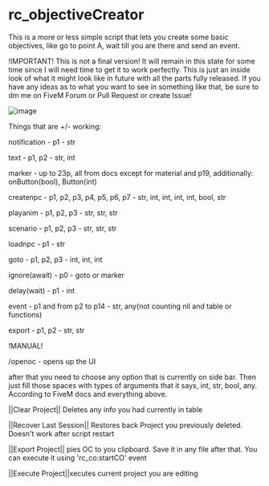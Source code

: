 # rc_objectiveCreator

This is a more or less simple script that lets you create some basic objectives, like go to point A, wait till you are there and send an event.

!IMPORTANT!
This is not a final version! It will remain in this state for some time since I will need time to get it to work perfectly. This is just an inside look of what it might look like in future with all the parts fully released. If you have any ideas as to what you want to see in something like that, be sure to dm me on FiveM Forum or Pull Request or create Issue!

![image](https://user-images.githubusercontent.com/65498427/166116814-f8023a9e-7839-41ff-98a2-eb0dc87ab485.png)

Things that are +/- working:

notification - p1 - str

text - p1, p2 - str, int

marker - up to 23p, all from docs except for material and p19, additionally: onButton(bool), Button(int)

createnpc - p1, p2, p3, p4, p5, p6, p7 - str, int, int, int, int, bool, str

playanim - p1, p2, p3 - str, str, str

scenario - p1, p2, p3 - str, str, str

loadnpc - p1 - str

goto - p1, p2, p3 - int, int, int

ignore(await) - p0 - goto or marker

delay(wait) - p1 - int

event - p1 and from p2 to p14 - str, any(not counting nil and table or functions)

export - p1, p2 - str, str

!MANUAL!

/openoc - opens up the UI

after that you need to choose any option that is currently on side bar. Then just fill those spaces with types of arguments that it says, int, str, bool, any. According to FiveM docs and everything above.

||Clear Project|| Deletes any info you had currently in table

||Recover Last Session|| Restores back Project you previously deleted. Doesn't work after script restart

||Export Project|| pies OC to you clipboard. Save it in any file after that. You can execute it using 'rc_co:startCO' event

||Execute Project||xecutes current project you are editing
